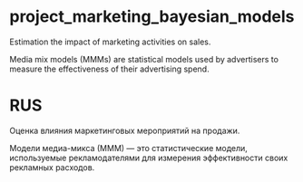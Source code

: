 # project_marketing_bayesian_models
Estimation the impact of marketing activities on sales.

Media mix models (MMMs) are statistical models used by advertisers to measure the effectiveness of their advertising spend. 


# RUS

Оценка влияния маркетинговых мероприятий на продажи.

Модели медиа-микса (МММ) — это статистические модели, используемые рекламодателями для измерения эффективности своих рекламных расходов.
